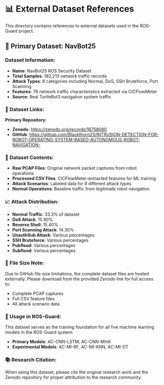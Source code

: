 # 📊 External Dataset References

This directory contains references to external datasets used in the ROS-Guard project.

## 🎯 Primary Dataset: NavBot25

### Dataset Information:
- **Name**: NavBot25 ROS Security Dataset  
- **Total Samples**: 192,213 network traffic records
- **Attack Types**: 8 categories including Normal, DoS, SSH Bruteforce, Port Scanning
- **Features**: 78 network traffic characteristics extracted via CICFlowMeter
- **Source**: Real TurtleBot3 navigation system traffic

### 🔗 Dataset Links:

**Primary Repository:**
- **Zenodo**: https://zenodo.org/records/16758080
- **GitHub**: https://github.com/Blackthorn23/INTRUSION-DETECTION-FOR-ROBOT-OPERATING-SYSTEM-BASED-AUTONOMOUS-ROBOT-NAVIGATION-

### 📁 Dataset Contents:
- **Raw PCAP Files**: Original network packet captures from robot operations
- **Processed CSV Files**: CICFlowMeter-extracted features for ML training
- **Attack Scenarios**: Labeled data for 8 different attack types
- **Normal Operations**: Baseline traffic from legitimate robot navigation

### 📈 Attack Distribution:
- **Normal Traffic**: 33.3% of dataset
- **DoS Attack**: 15.90%  
- **Reverse Shell**: 15.40%
- **Port Scanning Attack**: 14.30%
- **UnauthSub Attack**: Various percentages
- **SSH Bruteforce**: Various percentages  
- **Pubflood**: Various percentages
- **Subflood**: Various percentages

### 💾 File Size Note:
Due to GitHub file size limitations, the complete dataset files are hosted externally. Please download from the provided Zenodo link for full access to:
- Complete PCAP captures
- Full CSV feature files  
- All attack scenario data

### 🤝 Usage in ROS-Guard:
This dataset serves as the training foundation for all five machine learning models in the ROS-Guard system:
- **Primary Models**: AC-CNN-LSTM, AC-CNN-MHA  
- **Experimental Models**: AC-MI-RF, AC-MI-KNN, AC-MI-DT

### 📚 Research Citation:
When using this dataset, please cite the original research work and the Zenodo repository for proper attribution to the research community.
